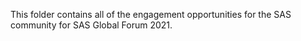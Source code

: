 This folder contains all of the engagement opportunities for the SAS community for SAS Global Forum 2021.